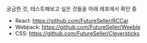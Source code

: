 궁금한 것, 테스트해보고 싶은 것들을 아래 레포에서 확인 중

- React: https://github.com/FutureSeller/RCCar
- Webpack: https://github.com/FutureSeller/Weeble
- CSS: https://github.com/FutureSeller/Cleversticks
